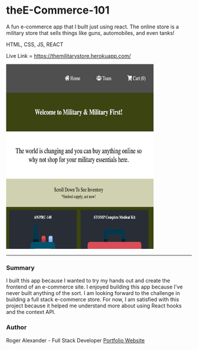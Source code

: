 # theE-Commerce-101

A fun e-commerce app that I built just using react. The online store is a military store that sells things like guns, automobiles, and even tanks!

HTML, CSS, JS, REACT

Live Link = https://themilitarystore.herokuapp.com/

<img src="ecommerce/src/images/themilitarystore.png" width="400" height="500">
<hr />

<h3>Summary</h3>
I built this app because I wanted to try my hands out and create the frontend of an e-commerce site. I enjoyed building this app because I've never built anything of the sort. I am looking forward to the challenge in building a full stack e-commerce store. For now, I am satisfied with this project because it helped me understand more about using React hooks and the context API.

<h3>Author</h3>

Roger Alexander - Full Stack Developer <a href="http://www.douschesois.com">Portfolio Website</a>

